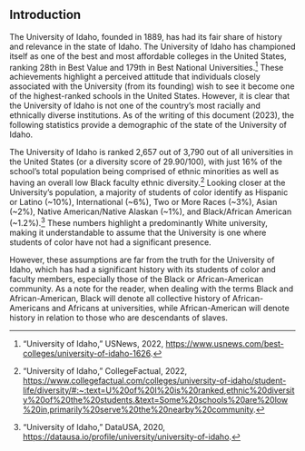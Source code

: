 
## Introduction ##

The University of Idaho, founded in 1889, has had its fair share of history and relevance in the state of Idaho.  The University of Idaho has championed itself as one of the best and most affordable colleges in the United States, ranking 28th in Best Value and 179th in Best National Universities.[^1] These achievements highlight a perceived attitude that individuals closely associated with the University (from its founding) wish to see it become one of the highest-ranked schools in the United States. However, it is clear that the University of Idaho is not one of the country’s most racially and ethnically diverse institutions. As of the writing of this document (2023), the following statistics provide a demographic of the state of the University of Idaho.

The University of Idaho is ranked 2,657 out of 3,790 out of all universities in the United States (or a diversity score of 29.90/100), with just 16% of the school’s total population being comprised of ethnic minorities as well as having an overall low Black faculty ethnic diversity.[^2] Looking closer at the University’s population, a majority of students of color identify as Hispanic or Latino (~10%), International (~6%), Two or More Races (~3%), Asian (~2%), Native American/Native Alaskan (~1%), and Black/African American (~1.2%).[^3] These numbers highlight a predominantly White university, making it understandable to assume that the University is one where students of color have not had a significant presence. 

However, these assumptions are far from the truth for the University of Idaho, which has had a significant history with its students of color and faculty members, especially those of the Black or African-American community. As a note for the reader, when dealing with the terms Black and African-American, Black will denote all collective history of African-Americans and Africans at universities, while African-American will denote history in relation to those who are descendants of slaves.

[^1]:
     “University of Idaho,” USNews, 2022, https://www.usnews.com/best-colleges/university-of-idaho-1626.

[^2]:
     “University of Idaho,” CollegeFactual, 2022, https://www.collegefactual.com/colleges/university-of-idaho/student-life/diversity/#:~:text=U%20of%20I%20is%20ranked,ethnic%20diversity%20of%20the%20students.&text=Some%20schools%20are%20low%20in,primarily%20serve%20the%20nearby%20community.

[^3]:
     “University of Idaho,” DataUSA, 2020, https://datausa.io/profile/university/university-of-idaho.